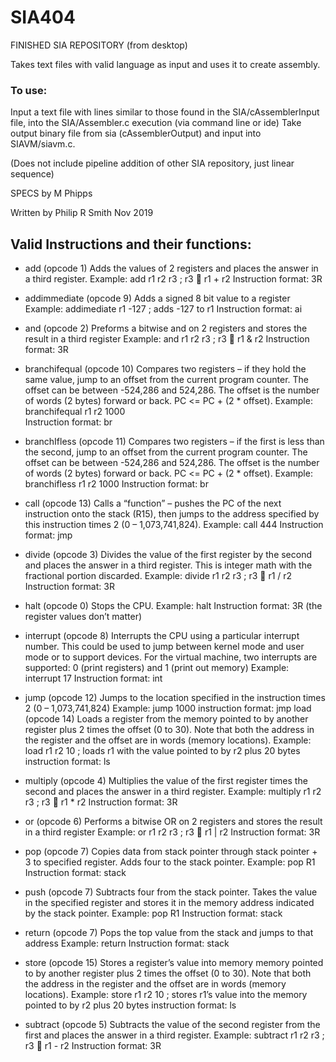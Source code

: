 # SIA404
FINISHED SIA REPOSITORY (from desktop)

Takes text files with valid language as input and uses it to create assembly. 

### To use:
Input a text file with lines similar to those found in the SIA/cAssemblerInput file, into the SIA/Assembler.c execution (via command line or ide)
Take output binary file from sia (cAssemblerOutput) and input into SIAVM/siavm.c.

(Does not include pipeline addition of other SIA repository, just linear sequence)

SPECS by M Phipps

Written by Philip R Smith Nov 2019

## Valid Instructions and their functions: 
- add (opcode 1)
	Adds the values of 2 registers and places the answer in a third register. 
	Example: add r1 r2 r3 ; r3  r1 + r2
	Instruction format: 3R

- addimmediate (opcode 9)
	Adds a signed 8 bit value to a register
	Example: addimediate r1 -127 ; adds -127 to r1
	Instruction format: ai

- and (opcode 2)
	Preforms a bitwise and on 2 registers and stores the result in a third register
	Example: and r1 r2 r3 ; r3  r1 & r2
	Instruction format: 3R

- branchifequal (opcode 10)
Compares two registers – if they hold the same value, jump to an offset from the current program counter. The offset can be between -524,286 and 524,286. The offset is the number of words (2 bytes) forward or back. PC <= PC + (2 * offset).
Example: branchifequal r1 r2 1000   
Instruction format: br

- branchIfless (opcode 11)
Compares two registers – if the first is less than the second, jump to an offset from the current program counter. The offset can be between -524,286 and 524,286. The offset is the number of words (2 bytes) forward or back. PC <= PC + (2 * offset).
Example: branchifless r1 r2 1000 
Instruction format: br

- call (opcode 13)
Calls a “function” – pushes the PC of the next instruction onto the stack (R15), then jumps to the address specified by this instruction times 2 (0 – 1,073,741,824).
Example: call 444 
Instruction format: jmp

- divide (opcode 3)
Divides the value of the first register by the second and places the answer in a third register. This is integer math with the fractional portion discarded.
	Example: divide r1 r2 r3 ; r3  r1 / r2
	Instruction format: 3R

- halt (opcode 0)
	Stops the CPU.
	Example: halt
	Instruction format: 3R (the register values don’t matter)

- interrupt (opcode 8)
Interrupts the CPU using a particular interrupt number. This could be used to jump between kernel mode and user mode or to support devices. For the virtual machine, two interrupts are supported: 0 (print registers) and 1 (print out memory)
Example: interrupt 17
Instruction format: int

- jump (opcode 12)
	Jumps to the location specified in the instruction times 2 (0 – 1,073,741,824)
	Example: jump 1000
	instruction format: jmp
load (opcode 14)
Loads a register from the memory pointed to by another register plus 2 times the offset (0 to 30). Note that both the address in the register and the offset are in words (memory locations).
	Example: load r1 r2 10 ; loads r1 with the value pointed to by r2 plus 20 bytes
	instruction format: ls

- multiply (opcode 4)
Multiplies the value of the first register times the second and places the answer in a third register. 
	Example: multiply r1 r2 r3 ; r3  r1 * r2
	Instruction format: 3R

- or (opcode 6)
	Performs a bitwise OR on 2 registers and stores the result in a third register
	Example: or r1 r2 r3 ; r3  r1 | r2
	Instruction format: 3R


- pop (opcode 7)
Copies data from stack pointer through stack pointer + 3 to specified register. Adds four to the stack pointer.
	Example: pop R1
	Instruction format: stack

- push (opcode 7)
Subtracts four from the stack pointer. Takes the value in the specified register and stores it in the memory address indicated by the stack pointer. 
	Example: pop R1
	Instruction format: stack

- return (opcode 7)
	Pops the top value from the stack and jumps to that address
	Example: return
	Instruction format: stack

- store (opcode 15)
Stores a register’s value into memory memory pointed to by another register plus 2 times the offset (0 to 30). Note that both the address in the register and the offset are in words (memory locations).
Example: store r1 r2 10 ; stores r1’s value into the memory pointed to by r2 plus 20 bytes
	instruction format: ls

- subtract (opcode 5)
Subtracts the value of the second register from the first and places the answer in a third register. 
	Example: subtract r1 r2 r3 ; r3  r1 - r2
	Instruction format: 3R
